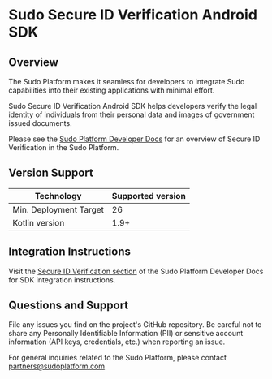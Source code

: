 # Sudo Secure ID Verification Android SDK

## Overview
The Sudo Platform makes it seamless for developers to integrate Sudo capabilities into their existing applications with minimal effort.

Sudo Secure ID Verification Android SDK helps developers verify the legal identity of individuals from their personal data and images of government issued documents.

Please see the [Sudo Platform Developer Docs](https://sudoplatform.com/docs) for an overview of Secure ID Verification in the Sudo Platform.

## Version Support

| Technology             | Supported version |
| ---------------------- | ----------------- |
| Min. Deployment Target | 26                |
| Kotlin version         | 1.9+              |

## Integration Instructions
Visit the [Secure ID Verification section](https://sudoplatform.com/docs) of the Sudo Platform Developer Docs for SDK integration instructions.

## Questions and Support
File any issues you find on the project's GitHub repository. Be careful not to share any Personally Identifiable Information (PII) or sensitive account information (API keys, credentials, etc.) when reporting an issue.

For general inquiries related to the Sudo Platform, please contact [partners@sudoplatform.com](mailto:partners@sudoplatform.com)
